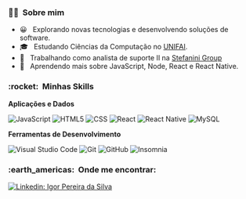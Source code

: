 <h3> 🧑🏻 &nbsp;Sobre mim </h3>

- 😀 &nbsp; Explorando novas tecnologias e desenvolvendo soluções de software.
- 🎓 &nbsp; Estudando Ciências da Computação no <a href="http://www.fai.com.br/portal/">UNIFAI</a>.
- 💼 &nbsp; Trabalhando como analista de suporte II na <a href="https://stefanini.com/pt-br">Stefanini Group</a>
- 🌱 &nbsp; Aprendendo mais sobre JavaScript, Node, React e React Native.

<h3> :rocket: &nbsp;Minhas Skills </h3>

**Aplicações e Dados**

  ![JavaScript](https://img.shields.io/badge/-JavaScript-333333?style=flat&logo=javascript)
  ![HTML5](https://img.shields.io/badge/-HTML5-333333?style=flat&logo=HTML5)
  ![CSS](https://img.shields.io/badge/-CSS-333333?style=flat&logo=CSS3&logoColor=1572B6)
  ![React](https://img.shields.io/badge/-React-333333?style=flat&logo=react)
  ![React Native](https://img.shields.io/badge/-React%20Native-333333?style=flat&logo=react)
  ![MySQL](https://img.shields.io/badge/-MySQL-333333?style=flat&logo=mysql)

**Ferramentas de Desenvolvimento**

  ![Visual Studio Code](https://img.shields.io/badge/-Visual%20Studio%20Code-333333?style=flat&logo=visual-studio-code&logoColor=007ACC)
  ![Git](https://img.shields.io/badge/-Git-333333?style=flat&logo=git)
  ![GitHub](https://img.shields.io/badge/-GitHub-333333?style=flat&logo=github)
  ![Insomnia](https://img.shields.io/badge/-Insomnia-333333?style=flat&logo=insomnia)

<h3> :earth_americas: &nbsp;Onde me encontrar: </h3> 

[![Linkedin: Igor Pereira da Silva](https://img.shields.io/badge/-Igor%20Pereira-blue?style=flat-square&logo=Linkedin&logoColor=white&link=LINK-DO-SEU-LINKEDIN)](https://www.linkedin.com/in/igor-pereira-da-silva-980b30175/)
